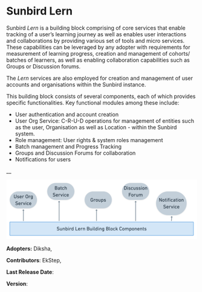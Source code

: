 # Sunbird Lern

Sunbird _Lern_ is a building block comprising of core services that enable tracking of a user’s learning journey as well as enables user interactions and collaborations by providing various set of tools and micro services. These capabilities can be leveraged by any adopter with requirements for measurement of learning progress, creation and management of cohorts/ batches of learners, as well as enabling collaboration capabilities such as Groups or Discussion forums.&#x20;

The _Lern_ services are also employed for creation and management of user accounts and organisations within the Sunbird instance.

This building block consists of several components, each of which provides specific functionalities. Key functional modules among these include:

* User authentication and account creation
* User Org Service: C-R-U-D operations for management of entities such as the user, Organisation as well as Location - within the Sunbird system.
* Role management: User rights & system roles management
* Batch management and Progress Tracking
* Groups and Discussion Forums for collaboration
* Notifications for users

__

![Sunbird Lern Components](<.gitbook/assets/image (1) (1) (1).png>)



**Adopters:** Diksha,&#x20;

**Contributors**: EkStep,&#x20;

**Last Release Date**:

**Version**:





